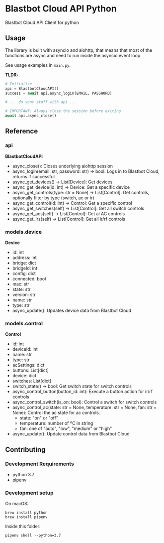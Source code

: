 # Blastbot Cloud API Python

Blastbot Cloud API Client for python

## Usage

The library is built with asyncio and aiohttp, that means that most of the functions are async and need to run inside the asyncio event loop.

See usage examples in `main.py`.

**TLDR:**

```python
# Initialize
api = BlastbotCloudAPI()
success = await api.async_login(EMAIL, PASSWORD)

# ... do your stuff with api ...

# IMPORTANT: Always close the session before exiting
await api.async_close()
```

## Reference

### api

**BlastbotCloudAPI**

- async_close(): Closes underlying aiohttp session
- async_login(email: str, password: str) -> bool: Logs in to Blastbot Cloud, returns if successful
- async_get_devices() -> List[Device]: Get devices
- async_get_device(id: int) -> Device: Get a specific device
- async_get_controls(type: str = None) -> List[Control]: Get controls, optionally filter by type (switch, ac or ir)
- async_get_control(id: int) -> Control: Get a specific control
- async_get_switches(self) -> List[Control]: Get all switch controls
- async_get_acs(self) -> List[Control]: Get al AC controls
- async_get_irs(self) -> List[Control]: Get all ir/rf controls

### models.device

**Device**

- id: int
- address: int
- bridge: dict
- bridgeId: int
- config: dict
- connected: bool
- mac: str
- state: str
- version: str
- name: str
- type: str
- async_update(): Updates device data from Blastbot Cloud

### models.control

**Control**

- id: int
- deviceId: int
- name: str
- type: str
- acSettings: dict
- buttons: List[dict]
- device: dict
- switches: List[dict]
- switch_state() -> bool: Get switch state for switch controls
- async_control_button(button_id: int): Execute a button action for ir/rf controls
- async_control_switch(is_on: bool): Control a switch for switch controls
- async_control_ac(state: str = None, temperature: str = None, fan: str = None): Control the ac state for ac controls.
  - state: "on" or "off"
  - temperature: number of ºC in string
  - fan: one of "auto", "low", "medium" or "high"
- async_update(): Update control data from Blastbot Cloud

## Contributing

### Development Requirements

- python 3.7
- pipenv

### Development setup

On macOS:

```
brew install python
brew install pipenv
```

Inside this folder:

```
pipenv shell --python=3.7
```
